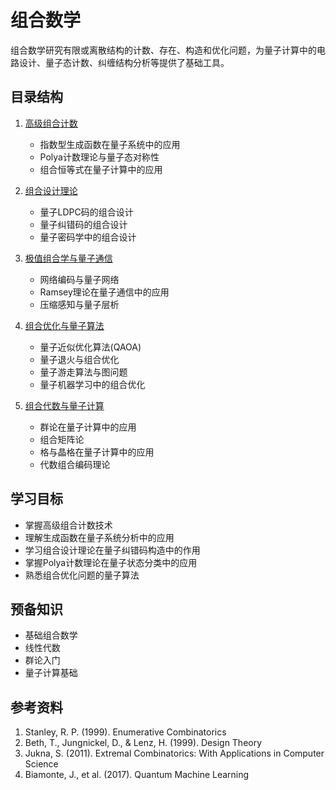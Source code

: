 # 组合数学

组合数学研究有限或离散结构的计数、存在、构造和优化问题，为量子计算中的电路设计、量子态计数、纠缠结构分析等提供了基础工具。

## 目录结构

1. [高级组合计数](01_高级组合计数.md)
   - 指数型生成函数在量子系统中的应用
   - Polya计数理论与量子态对称性
   - 组合恒等式在量子计算中的应用

2. [组合设计理论](02_组合设计理论.md)
   - 量子LDPC码的组合设计
   - 量子纠错码的组合设计
   - 量子密码学中的组合设计

3. [极值组合学与量子通信](03_极值组合学与量子通信.md)
   - 网络编码与量子网络
   - Ramsey理论在量子通信中的应用
   - 压缩感知与量子层析

4. [组合优化与量子算法](04_组合优化与量子算法.md)
   - 量子近似优化算法(QAOA)
   - 量子退火与组合优化
   - 量子游走算法与图问题
   - 量子机器学习中的组合优化

5. [组合代数与量子计算](05_组合代数与量子计算.md)
   - 群论在量子计算中的应用
   - 组合矩阵论
   - 格与晶格在量子计算中的应用
   - 代数组合编码理论

## 学习目标

- 掌握高级组合计数技术
- 理解生成函数在量子系统分析中的应用
- 学习组合设计理论在量子纠错码构造中的作用
- 掌握Polya计数理论在量子状态分类中的应用
- 熟悉组合优化问题的量子算法

## 预备知识

- 基础组合数学
- 线性代数
- 群论入门
- 量子计算基础

## 参考资料

1. Stanley, R. P. (1999). Enumerative Combinatorics
2. Beth, T., Jungnickel, D., & Lenz, H. (1999). Design Theory
3. Jukna, S. (2011). Extremal Combinatorics: With Applications in Computer Science
4. Biamonte, J., et al. (2017). Quantum Machine Learning
